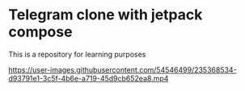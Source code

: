 # Telegram clone with jetpack compose

This is a repository for learning purposes 

https://user-images.githubusercontent.com/54546499/235368534-d93791e1-3c5f-4b6e-a719-45d9cb652ea8.mp4
